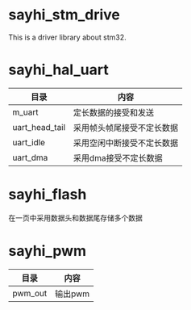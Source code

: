 # sayhi_stm_drive
This is a driver library about stm32.

# sayhi_hal_uart
目录|内容
---|---
m_uart|定长数据的接受和发送
uart_head_tail|采用帧头帧尾接受不定长数据
uart_idle|采用空闲中断接受不定长数据
uart_dma|采用dma接受不定长数据


# sayhi_flash
在一页中采用数据头和数据尾存储多个数据

# sayhi_pwm
目录|内容
---|---
pwm_out|输出pwm
